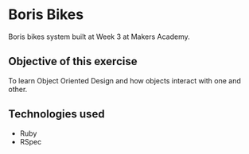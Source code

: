 Boris Bikes
==============

Boris bikes system built at Week 3 at Makers Academy. 

Objective of this exercise
-------------------------

To learn Object Oriented Design and how objects interact with one and other.


Technologies used
-----------------

- Ruby
- RSpec 
